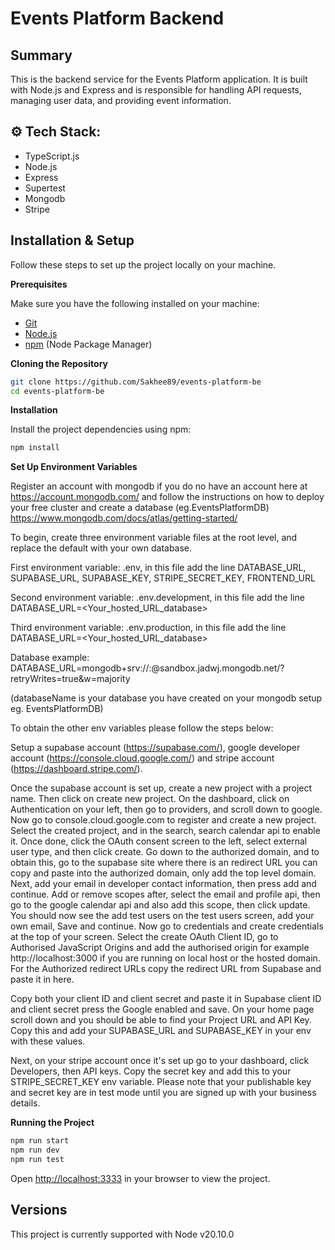 # **Events Platform Backend**

## Summary

This is the backend service for the Events Platform application. It is built with Node.js and Express and is responsible for handling API requests, managing user data, and providing event information.

## <a name="tech-stack">⚙️ Tech Stack:</a>

- TypeScript.js
- Node.js
- Express
- Supertest
- Mongodb
- Stripe

## Installation & Setup

Follow these steps to set up the project locally on your machine.

**Prerequisites**

Make sure you have the following installed on your machine:

- [Git](https://git-scm.com/)
- [Node.js](https://nodejs.org/en)
- [npm](https://www.npmjs.com/) (Node Package Manager)

**Cloning the Repository**

```bash
git clone https://github.com/Sakhee89/events-platform-be
cd events-platform-be
```

**Installation**

Install the project dependencies using npm:

```bash
npm install
```

**Set Up Environment Variables**

Register an account with mongodb if you do no have an account here at https://account.mongodb.com/ and follow the instructions on how to deploy your free cluster and create a database (eg.EventsPlatformDB) https://www.mongodb.com/docs/atlas/getting-started/

To begin, create three environment variable files at the root level, and replace the default with your own database.

First environment variable: .env, in this file add the line DATABASE_URL, SUPABASE_URL, SUPABASE_KEY, STRIPE_SECRET_KEY, FRONTEND_URL

Second environment variable: .env.development, in this file add the line DATABASE_URL=<Your_hosted_URL_database>

Third environment variable: .env.production, in this file add the line DATABASE_URL=<Your_hosted_URL_database>

Database example: DATABASE_URL=mongodb+srv://<username>:<password>@sandbox.jadwj.mongodb.net/<databaseName>?retryWrites=true&w=majority

(databaseName is your database you have created on your mongodb setup eg. EventsPlatformDB)

To obtain the other env variables please follow the steps below:

Setup a supabase account (https://supabase.com/), google developer account (https://console.cloud.google.com/) and stripe account (https://dashboard.stripe.com/).

Once the supabase account is set up, create a new project with a project name. Then click on create new project. On the dashboard, click on Authentication on your left, then go to providers, and scroll down to google. Now go to console.cloud.google.com to register and create a new project. Select the created project, and in the search, search calendar api to enable it. Once done, click the OAuth consent screen to the left, select external user type, and then click create. Go down to the authorized domain, and to obtain this, go to the supabase site where there is an redirect URL you can copy and paste into the authorized domain, only add the top level domain. Next, add your email in developer contact information, then press add and continue. Add or remove scopes after, select the email and profile api, then go to the google calendar api and also add this scope, then click update. You should now see the add test users on the test users screen, add your own email, Save and continue. Now go to credentials and create credentials at the top of your screen. Select the create OAuth Client ID, go to Authorised JavaScript Origins and add the authorised origin for example http://localhost:3000 if you are running on local host or the hosted domain. For the Authorized redirect URLs copy the redirect URL from Supabase and paste it in here.

Copy both your client ID and client secret and paste it in Supabase client ID and client secret press the Google enabled and save.
On your home page scroll down and you should be able to find your Project URL and API Key. Copy this and add your SUPABASE_URL and SUPABASE_KEY in your env with these values.

Next, on your stripe account once it's set up go to your dashboard, click Developers, then API keys. Copy the secret key and add this to your STRIPE_SECRET_KEY env variable. Please note that your publishable key and secret key are in test mode until you are signed up with your business details.

**Running the Project**

```bash
npm run start
npm run dev
npm run test
```

Open [http://localhost:3333](http://localhost:3333) in your browser to view the project.

## Versions

This project is currently supported with Node v20.10.0
